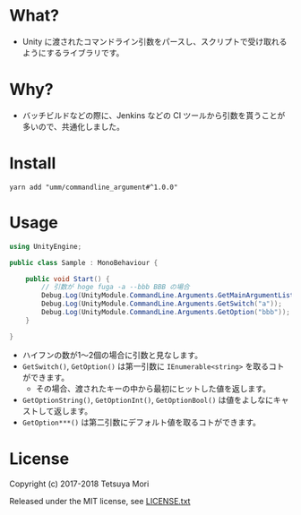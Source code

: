 # What?

* Unity に渡されたコマンドライン引数をパースし、スクリプトで受け取れるようにするライブラリです。

# Why?

* バッチビルドなどの際に、Jenkins などの CI ツールから引数を貰うことが多いので、共通化しました。

# Install

```shell
yarn add "umm/commandline_argument#^1.0.0"
```

# Usage

```csharp
using UnityEngine;

public class Sample : MonoBehaviour {

    public void Start() {
        // 引数が hoge fuga -a --bbb BBB の場合
        Debug.Log(UnityModule.CommandLine.Arguments.GetMainArgumentList()[1]); // fuga
        Debug.Log(UnityModule.CommandLine.Arguments.GetSwitch("a"));           // true
        Debug.Log(UnityModule.CommandLine.Arguments.GetOption("bbb"));         // BBB
    }

}
```

* ハイフンの数が1&#xff5e;2個の場合に引数と見なします。
* `GetSwitch()`, `GetOption()` は第一引数に `IEnumerable<string>` を取るコトができます。
  * その場合、渡されたキーの中から最初にヒットした値を返します。
* `GetOptionString()`, `GetOptionInt()`, `GetOptionBool()` は値をよしなにキャストして返します。
* `GetOption***()` は第二引数にデフォルト値を取るコトができます。

# License

Copyright (c) 2017-2018 Tetsuya Mori

Released under the MIT license, see [LICENSE.txt](LICENSE.txt)

